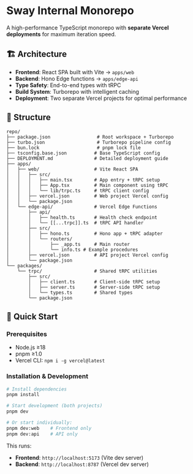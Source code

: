 # Sway Internal Monorepo

A high-performance TypeScript monorepo with **separate Vercel deployments** for maximum iteration speed.

## 🏗️ Architecture

- **Frontend**: React SPA built with Vite → `apps/web`
- **Backend**: Hono Edge functions → `apps/edge-api`
- **Type Safety**: End-to-end types with tRPC
- **Build System**: Turborepo with intelligent caching
- **Deployment**: Two separate Vercel projects for optimal performance

## 📁 Structure

```
repo/
├── package.json                 # Root workspace + Turborepo
├── turbo.json                   # Turborepo pipeline config
├── bun.lock                     # pnpm lock file
├── tsconfig.base.json          # Base TypeScript config
├── DEPLOYMENT.md               # Detailed deployment guide
├── apps/
│   ├── web/                    # Vite React SPA
│   │   ├── src/
│   │   │   ├── main.tsx        # App entry + tRPC setup
│   │   │   ├── App.tsx         # Main component using tRPC
│   │   │   └── lib/trpc.ts     # tRPC client config
│   │   ├── vercel.json         # Web project Vercel config
│   │   └── package.json
│   └── edge-api/               # Vercel Edge Functions
│       ├── api/
│       │   ├── health.ts       # Health check endpoint
│       │   └── [[...trpc]].ts  # tRPC API handler
│       ├── src/
│       │   ├── hono.ts         # Hono app + tRPC adapter
│       │   └── routers/
│       │       ├── _app.ts     # Main router
│       │       └── info.ts # Example procedures
│       ├── vercel.json         # API project Vercel config
│       └── package.json
└── packages/
    └── trpc/                   # Shared tRPC utilities
        ├── src/
        │   ├── client.ts       # Client-side tRPC setup
        │   ├── server.ts       # Server-side tRPC setup
        │   └── types.ts        # Shared types
        └── package.json
```

## 🚀 Quick Start

### Prerequisites

- Node.js ≥18
- pnpm ≥1.0
- Vercel CLI: `npm i -g vercel@latest`

### Installation & Development

```bash
# Install dependencies
pnpm install

# Start development (both projects)
pnpm dev

# Or start individually:
pnpm dev:web    # Frontend only
pnpm dev:api    # API only
```

This runs:
- **Frontend**: `http://localhost:5173` (Vite dev server)
- **Backend**: `http://localhost:8787` (Vercel dev server)

